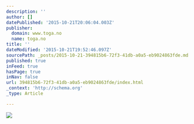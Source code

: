 ```yaml
---
description: ''
author: []
datePublished: '2015-10-21T20:06:04.003Z'
publisher:
  domain: www.toga.no
  name: toga.no
title: ''
dateModified: '2015-10-21T19:52:46.097Z'
sourcePath: _posts/2015-10-21-394815b6-72f3-41db-a0a5-eb9024863fde.md
published: true
inFeed: true
hasPage: true
inNav: false
url: 394815b6-72f3-41db-a0a5-eb9024863fde/index.html
_context: 'http://schema.org'
_type: Article

---
```

![](http://www.toga.no/wp-content/uploads/2009/08/046.jpg)